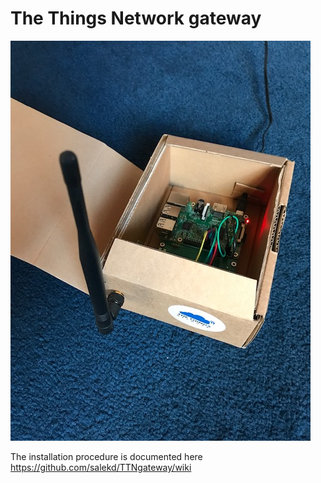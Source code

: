 # The Things Network gateway

![](https://github.com/salekd/TTNgateway/blob/master/gateway.JPG)

The installation procedure is documented here https://github.com/salekd/TTNgateway/wiki
